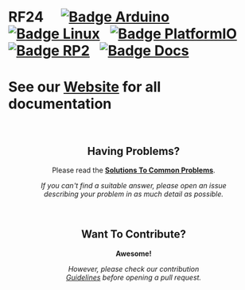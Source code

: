 <!-- markdownlint-disable MD041 MD034 -->

<h1>

RF24 
[![Badge Arduino]][Arduino] 
[![Badge Linux]][Linux] 
[![Badge PlatformIO]][PlatformIO] 
[![Badge RP2]][RP2] 
[![Badge Docs]][Docs]

</h1>

# See our [Website] for all documentation

<br>

<div align = 'center'>

## Having Problems?

Please read the **[Solutions To Common Problems][Solutions]**.

*If you can't find a suitable answer, please open an issue* <br>
*describing your problem in as much detail as possible.*
  
</div>

<br>

<div align = 'center'>
  
## Want To Contribute?

**Awesome!**

*However, please check our contribution* <br>
*[Guidelines] before opening a pull request.*

</div>
  
<br>

<!----------------------------------------------------------------------------->

[Badge PlatformIO]: https://github.com/nRF24/RF24/actions/workflows/build_platformIO.yml/badge.svg
[Badge Arduino]: https://github.com/nRF24/RF24/workflows/Arduino%20CLI%20build/badge.svg
[Badge Linux]: https://github.com/nRF24/RF24/workflows/Linux%20build/badge.svg
[Badge Docs]: https://readthedocs.org/projects/rf24/badge/?version=latest
[Badge RP2]: https://github.com/nRF24/RF24/actions/workflows/build_rp2xxx.yml/badge.svg

[PlatformIO]: https://github.com/nRF24/RF24/actions/workflows/build_platformIO.yml
[Arduino]: https://github.com/nRF24/RF24/actions?query=workflow%3A%22Arduino+CLI+build%22
[Linux]: https://github.com/nRF24/RF24/actions?query=workflow%3A%22Linux+build%22
[Docs]: https://rf24.readthedocs.io/en/latest/?badge=latest
[RP2]: https://github.com/nRF24/RF24/actions/workflows/build_rp2xxx.yml

[Guidelines]: CONTRIBUTING.md
[Solutions]: COMMON_ISSUES.md

[Website]: http://nRF24.github.io/RF24
